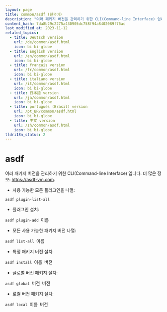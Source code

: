 ```yaml
---
layout: page
title: common/asdf (한국어)
description: "여러 패키지 버전을 관리하기 위한 CLI(Command-line Interface) 입니다."
content_hash: 7da8b29c2275a430905dc758f94a8402089f76ac
last_modified_at: 2023-11-12
related_topics:
  - title: Deutsch version
    url: /de/common/asdf.html
    icon: bi bi-globe
  - title: English version
    url: /en/common/asdf.html
    icon: bi bi-globe
  - title: français version
    url: /fr/common/asdf.html
    icon: bi bi-globe
  - title: italiano version
    url: /it/common/asdf.html
    icon: bi bi-globe
  - title: 日本語 version
    url: /ja/common/asdf.html
    icon: bi bi-globe
  - title: português (Brasil) version
    url: /pt_BR/common/asdf.html
    icon: bi bi-globe
  - title: 中文 version
    url: /zh/common/asdf.html
    icon: bi bi-globe
tldri18n_status: 2
---
```

# asdf

여러 패키지 버전을 관리하기 위한 CLI(Command-line Interface) 입니다.
더 많은 정보: <https://asdf-vm.com>.

- 사용 가능한 모든 플러그인을 나열:

`asdf plugin-list-all`

- 플러그인 설치:

`asdf plugin-add `<span class="tldr-var badge badge-pill bg-dark-lm bg-white-dm text-white-lm text-dark-dm font-weight-bold">이름</span>

- 모든 사용 가능한 패키지 버전 나열:

`asdf list-all `<span class="tldr-var badge badge-pill bg-dark-lm bg-white-dm text-white-lm text-dark-dm font-weight-bold">이름</span>

- 특정 패키지 버전 설치:

`asdf install `<span class="tldr-var badge badge-pill bg-dark-lm bg-white-dm text-white-lm text-dark-dm font-weight-bold">이름</span>` `<span class="tldr-var badge badge-pill bg-dark-lm bg-white-dm text-white-lm text-dark-dm font-weight-bold">버전</span>

- 글로벌 버전 패키지 설치:

`asdf global `<span class="tldr-var badge badge-pill bg-dark-lm bg-white-dm text-white-lm text-dark-dm font-weight-bold">버전</span>` `<span class="tldr-var badge badge-pill bg-dark-lm bg-white-dm text-white-lm text-dark-dm font-weight-bold">버전</span>

- 로컬 버전 패키지 설치:

`asdf local `<span class="tldr-var badge badge-pill bg-dark-lm bg-white-dm text-white-lm text-dark-dm font-weight-bold">이름</span>` `<span class="tldr-var badge badge-pill bg-dark-lm bg-white-dm text-white-lm text-dark-dm font-weight-bold">버전</span>
